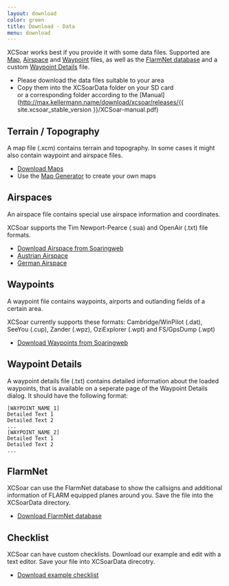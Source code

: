```yaml
---
layout: download
color: green
title: Download - Data
menu: download
---
```


XCSoar works best if you provide it with some data files.
Supported are [Map](#terrain__topography), [Airspace](#airspaces) and 
[Waypoint](#waypoints) files, as well as the [FlarmNet database](#flarmnet) 
and a custom [Waypoint Details](#waypoint_details)  file. 

- Please download the data files suitable to your area 
- Copy them into the XCSoarData folder on your SD card  
  or a corresponding folder according to the [Manual](http://max.kellermann.name/download/xcsoar/releases/{{ site.xcsoar_stable_version }}/XCSoar-manual.pdf)

## Terrain / Topography 

A map file (.xcm) contains terrain and topography. In some cases it might also contain waypoint and airspace files. 

- [Download Maps](/download/maps/)
- Use the [Map Generator](http://mapgen.xcsoar.org/) to create your own maps

## Airspaces

An airspace file contains special use airspace information and coordinates. 

XCSoar supports the Tim Newport-Pearce (.sua) and OpenAir (.txt) file formats.

- [Download Airspace from Soaringweb](http://soaringweb.org/Airspace/HomePage.html)
- [Austrian Airspace](http://www.austrocontrol.at/en/content/atm/AIS/Products/kml/kml.shtml)
- [German Airspace](http://daec.de/aul/luftr_d.php)

## Waypoints

A waypoint file contains waypoints, airports and outlanding fields of a certain area. 

XCSoar currently supports these formats: 
Cambridge/WinPilot (.dat), SeeYou (.cup), Zander (.wpz), OziExplorer (.wpt) and FS/GpsDump (.wpt)

- [Download Waypoints from Soaringweb](http://soaringweb.org/Airspace/HomePage.html) 

## Waypoint Details

A waypoint details file (.txt) contains detailed information about the loaded waypoints, that is available on a seperate page of the Waypoint Details dialog. It should have the following format:

	[WAYPOINT_NAME_1]
	Detailed Text 1
	Detailed Text 2
	...
	[WAYPOINT_NAME_2]
	Detailed Text 1
	Detailed Text 2
	...

## FlarmNet

XCSoar can use the FlarmNet database to show the callsigns and additional information of FLARM equipped planes around you. Save the file into the XCSoarData directory.

- [Download FlarmNet database](http://www.flarmnet.org/files/data.fln) 

## Checklist

XCSoar can have custom checklists. Download our example and edit with a text editor. Save your file into XCSoarData direcotry.

- [Download example checklist](/download/data/xcsoar-checklist.txt)
